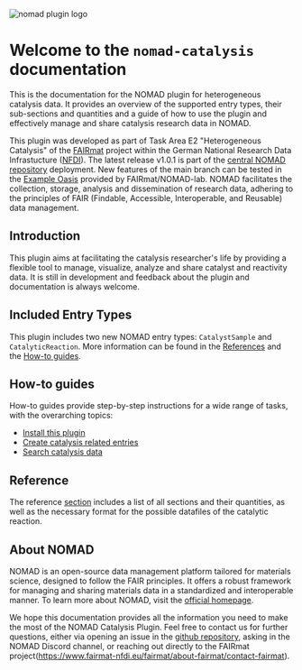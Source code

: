 ![nomad plugin logo](assets/nomad-plugin-logo.png)

# Welcome to the `nomad-catalysis` documentation

This is the documentation for the NOMAD plugin for heterogeneous catalysis data. It
provides an overview of the supported entry types, their sub-sections and quantities and
a guide of how to use the plugin and effectively manage and share catalysis research data
in NOMAD.

This plugin was developed as part of Task Area E2 "Heterogeneous Catalysis" of the
[FAIRmat](https://www.fairmat-nfdi.eu/fairmat) project within the German National Research Data
Infrastucture ([NFDI](https://www.nfdi.de)). The latest release v1.0.1 is part of the [central NOMAD repository](https://nomad-lab.eu/prod/v1/gui/search/heterogeneouscatalyst) deployment. New features of the main branch can be tested in the
[Example Oasis](https://nomad-lab.eu/prod/v1/oasis/gui/) provided by FAIRmat/NOMAD-lab.
NOMAD facilitates the collection, storage, analysis and dissemination of research data,
adhering to the principles of FAIR (Findable, Accessible, Interoperable, and Reusable)
data management.


## Introduction

This plugin aims at facilitating the catalysis researcher's life by providing a flexible
tool to manage, visualize, analyze and share catalyst and reactivity data. It is still in development and feedback about the plugin and documentation is always welcome.

## Included Entry Types
This plugin includes two new NOMAD entry types: `CatalystSample` and `CatalyticReaction`. More information can be found in the [References](reference/references.md) and the [How-to guides](How_to/use_this_plugin.md).

<div markdown="block" class="home-grid">
<div markdown="block">

## How-to guides

How-to guides provide step-by-step instructions for a wide range of tasks, with the overarching topics:

- [Install this plugin](how_to/install_this_plugin.md)
- [Create catalysis related entries](how_to/use_this_plugin.md)
- [Search catalysis data](how_to/search_catalysis_data.md)

</div>

<div markdown="block">


## Reference

The reference [section](reference/references.md) includes a list of all sections and their quantities,
as well as the necessary format for the possible datafiles of the catalytic reaction.

</div>
</div>

## About NOMAD

NOMAD is an open-source data management platform tailored for materials science, designed to follow the FAIR principles. It offers a robust framework for managing and sharing materials data in a standardized and interoperable manner. To learn more about NOMAD, visit the [official homepage](https://nomad-lab.eu/nomad-lab/).

We hope this documentation provides all the information you need to make the most of the NOMAD Catalysis Plugin. Feel free to contact us for further questions, either via opening an issue in the [github repository](https://github.com/FAIRmat-NFDI/nomad-catalysis-plugin), asking in the NOMAD Discord channel, or reaching out directly to the FAIRmat project(https://www.fairmat-nfdi.eu/fairmat/about-fairmat/contact-fairmat).